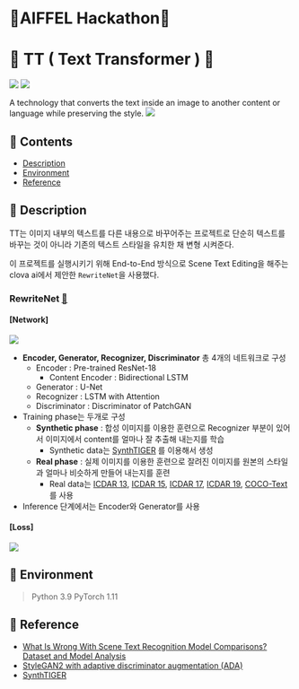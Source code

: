 # 🎠AIFFEL Hackathon🎠
# 🎪 TT ( Text Transformer ) 🎪 
<img src="https://img.shields.io/badge/Python-3776AB?style=for-the-badge&logo=Python&logoColor=white"> <img src="https://img.shields.io/badge/Pytorch-EE4C2C?style=for-the-badge&logo=Python&logoColor=white">

A technology that converts the text inside an image to another content or language while preserving the style.
**![](https://lh3.googleusercontent.com/Vrco3d0vuJOMdp5ChitHuu8Sk1fM2h-AYHZU7jd3bUi3gMiASQz13zAenV4OpziPyv2yI02JzUGk5ldoWExdWnorhIloWnriTzwpduoogYgTxDk5ndcU5FH_rbQzLPQmNLg4is1vrR4Z5QsF)**
## 📍 Contents
- [Description](https://github.com/GOGOOOMA/AIFFEL_Hackathon#-Description)
- [Environment](https://github.com/GOGOOOMA/AIFFEL_Hackathon#-environment)
- [Reference](https://github.com/GOGOOOMA/AIFFEL_Hackathon#-Reference)

## 📍 Description 
TT는 이미지 내부의 텍스트를 다른 내용으로 바꾸어주는 프로젝트로 단순히 텍스트를 바꾸는 것이 아니라 기존의 텍스트 스타일을 유치한 채 변형 시켜준다.

이 프로젝트를 실행시키기 위해 End-to-End 방식으로 Scene Text Editing을 해주는 clova ai에서 제안한 `RewriteNet`을 사용했다.

### RewriteNet [📃](https://arxiv.org/abs/2107.11041)
#### [Network]
**![](https://lh3.googleusercontent.com/IIoN02V4vgB9vktH4wKvafFRijSuqSuAlSmDFsxlbc9XvCR5mDI_JGMemJgrVGesAg0zp3FYm1MHDER39Nwt9nb413lT8cWQShl3bBCXcpyeoF538GrnzhaRuKrJOA7iaKiwsDe35LcWk0QZ94IiVw)**
- **Encoder, Generator, Recognizer, Discriminator** 총 4개의 네트워크로 구성
	- Encoder : Pre-trained ResNet-18
		- Content Encoder : Bidirectional LSTM
	- Generator : U-Net
	- Recognizer : LSTM with Attention
	- Discriminator : Discriminator of PatchGAN
- Training  phase는 두개로 구성
	- **Synthetic phase** : 합성 이미지를 이용한 훈련으로 Recognizer 부분이 있어서 이미지에서 content를 얼마나 잘 추출해 내는지를 학습 
		- Synthetic data는 [SynthTIGER](https://github.com/clovaai/synthtiger) 를 이용해서 생성
	- **Real phase** : 실제 이미지를 이용한 훈련으로 잘려진 이미지를 원본의 스타일과 얼마나 비슷하게 만들어 내는지를 훈련
		- Real data는 [ICDAR 13](https://rrc.cvc.uab.es/?ch=2&com=introduction), [ICDAR 15](https://rrc.cvc.uab.es/?ch=4), [ICDAR 17](https://rrc.cvc.uab.es/?ch=8), [ICDAR 19](https://rrc.cvc.uab.es/?ch=15), [COCO-Text](https://vision.cornell.edu/se3/coco-text-2/) 를 사용 
- Inference 단계에서는 Encoder와 Generator를 사용

#### [Loss]
 **![](https://lh4.googleusercontent.com/UZ84WPhCxw1nbWBVBtGDjVY8A-rc5VF7nlBtUo9aqWHlaxNmL2pGEwXvtBmU3jwiQWUMqm1c2z3JYKTWS_-JW90aKVonE_GgsFfR6hscRoEFcXJPVN4f2gwnYHuL-YNz7H88PNnBTZHsYm5y)**

## 📍 Environment
> Python 3.9
> PyTorch 1.11


## 📍 Reference
- [What Is Wrong With Scene Text Recognition Model Comparisons? Dataset and Model Analysis](https://github.com/clovaai/deep-text-recognition-benchmark)
- [StyleGAN2 with adaptive discriminator augmentation (ADA)](https://github.com/NVlabs/stylegan2-ada)
-  [SynthTIGER](https://github.com/clovaai/synthtiger)
